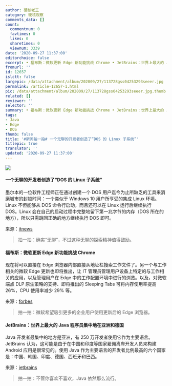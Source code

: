 ```yaml
---
author: 硬核老王
category: 硬核观察
comments_data: []
count:
  commentnum: 0
  favtimes: 0
  likes: 0
  sharetimes: 0
  viewnum: 3339
date: '2020-09-27 11:37:00'
editorchoice: false
excerpt: • 福布斯：微软更新 Edge 新功能挑战 Chrome • JetBrains：世界上最大的 Java 程序员集中地在亚洲和德国
fromurl: ''
id: 12657
islctt: false
largepic: /data/attachment/album/202009/27/113728gss04253293seeer.jpg
permalink: /article-12657-1.html
pic: /data/attachment/album/202009/27/113728gss04253293seeer.jpg.thumb.jpg
related: []
reviewer: ''
selector: ''
summary: • 福布斯：微软更新 Edge 新功能挑战 Chrome • JetBrains：世界上最大的 Java 程序员集中地在亚洲和德国
tags:
- Java
- Edge
- DOS
thumb: false
title: '#新闻拍一拍# 一个无聊的开发者创造了“DOS 的 Linux 子系统”'
titlepic: true
translator: ''
updated: '2020-09-27 11:37:00'
---
```


![](/data/attachment/album/202009/27/113728gss04253293seeer.jpg)


#### 一个无聊的开发者创造了“DOS 的 Linux 子系统”


墨尔本的一位软件工程师正在通过创建一个 DOS 用户迄今为止所缺乏的工具来消磨城市的封锁时间：一个类似于 Windows 10 用户所享受的集成 Linux 环境。Linux 不但能够从 DOS 命令行启动，而且还可以在 Linux 运行后继续执行 DOS。Linux 会在自己的启动过程中完整地留下第一兆字节的内存（DOS 所在的地方），所以只需跳回正确的地方继续执行 DOS 即可。


来源：[itnews](https://www.itnews.com.au/news/dos-subsystem-for-linux-breaks-cover-553747)



> 
> 拍一拍：确实“无聊”，不过这种无聊的探索精神值得鼓励。
> 
> 
> 


#### 福布斯：微软更新 Edge 新功能挑战 Chrome


现在将可以直接在 Edge 浏览器内部直接从地址栏搜索工作文件了。另一个与工作相关的微软 Edge 更新也即将推出，让 IT 管理员管理用户设备上特定的与工作相关的应用，以及管理用户在 Edge 中的工作配置环境中进行的浏览。以及，对微软端点 DLP 原生策略的支持、即将推出的 Sleeping Tabs 可将内存使用率提高 26%，CPU 使用率减少 29% 等。


来源：[forbes](https://www.forbes.com/sites/kateoflahertyuk/2020/09/26/microsoft-updates-edge-with-a-set-of-stellar-new-features-to-beat-chrome/)



> 
> 拍一拍：微软希望吸引更多的企业用户使用更新后的 Edge 浏览器。
> 
> 
> 


#### JetBrains：世界上最大的 Java 程序员集中地在亚洲和德国


Java 开发者最集中的地方是亚洲，有 250 万开发者使用它作为主要语言。JetBrains 认为，这可能是由于在中国和印度等国家雇佣离岸开发人员来构建 Android 应用是很常见的。使用 Java 作为主要语言的开发者比例最高的六个国家是：中国、韩国、印度、德国、西班牙和巴西。


来源：[jetbrains](https://blog.jetbrains.com/idea/2020/09/a-picture-of-java-in-2020/)



> 
> 拍一拍：不管你喜欢不喜欢，Java 依然那么流行。
> 
> 
>
